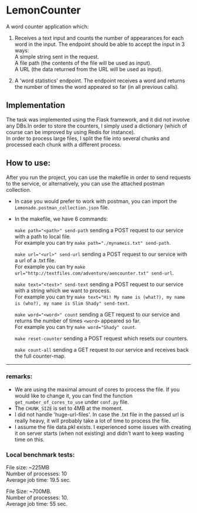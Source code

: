 # LemonCounter

A word counter application which:
1. Receives a text input and counts the number of appearances for each word in the input.
The endpoint should be able to accept the input in 3 ways:  
A simple string sent in the request.  
A file path (the contents of the file will be used as input).  
A URL (the data returned from the URL will be used as input).

2.  A 'word statistics' endpoint. The endpoint receives a word and returns the number of times the word appeared so far 
(in all previous calls).


## Implementation
The task was implemented using the Flask framework, and it did not involve any DBs.In order to store the counters, 
I simply used a dictionary (which of course can be improved by using Redis for instance).  
In order to process large files, I split the file into several chunks and processed each chunk with a different process.

## How to use:
After you run the project, you can use the makefile in order to send requests to the service, or alternatively, 
you can use the attached postman collection.

- In case you would prefer to work with postman, you can import the `Lemonade.postman_collection.json` file. 

- In the makefile, we have 6 commands:  
  
    `make path="<path>" send-path` sending a POST request to our service with a path to local file.  
    For example you can try `make path="./mynameis.txt" send-path`.  
    
    `make url="<url>" send-url` sending a POST request to our service with a url of a .txt file.   
    For example you can try `make url="http://textfiles.com/adventure/aencounter.txt" send-url`.  
    
    `make text="<text>" send-text` sending a POST request to our service with a string which we want to process.   
    For example you can try `make text="Hi! My name is (what?), my name is (who?), my name is Slim Shady" send-text`.  
    
    `make word="<word>" count` sending a GET request to our service and returns the number of times `<word>` appeared so
     far.  
    For example you can try `make word="Shady" count`.  
    
    `make reset-counter` sending a POST request which resets our counters.  
    
    `make count-all` sending a GET request to our service and receives back the full counter-map.

 

 
--- 
### remarks:
-  We are using the maximal amount of cores to process the file.
If you would like to change it, you can find the function `get_number_of_cores_to_use` under `conf.py` file.
- The `CHUNK_SIZE` is set to 4MB at the moment.  
- I did not handle 'huge-url-files'. In case the .txt file in the passed url is really heavy, it will probably take a 
lot of time to process the file. 
- I assume the file data.pkl exists. I experienced some issues with creating it on server starts (when not existing) and didn't want to keep wasting time on this.

### Local benchmark tests:

File size: ~225MB  
Number of processes: 10  
Average job time: 19.5 sec.

File Size: ~700MB.  
Number of processes: 10.  
Average job time: 55 sec.
